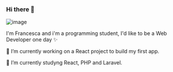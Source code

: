 ### Hi there 👋
![image](https://user-images.githubusercontent.com/116550464/219017264-15af27e2-e159-41d8-aa48-d8c4b2692c6a.png)
<p>I'm Francesca and i'm a programming student, I'd like to be a Web Developer one day ✨</p>
<p>🔭 I’m currently working on a React project to build my first app.</p>
<p>🌱 I’m currently studyng React, PHP and Laravel.</p>



<!--
**IFranc3sca/IFranc3sca** is a ✨ _special_ ✨ repository because its `README.md` (this file) appears on your GitHub profile.

Here are some ideas to get you started:

- 🔭 I’m currently working on ...
- 🌱 I’m currently learning ...
- 👯 I’m looking to collaborate on ...
- 🤔 I’m looking for help with ...
- 💬 Ask me about ...
- 📫 How to reach me: ...
- 😄 Pronouns: ...
- ⚡ Fun fact: ...
-->
